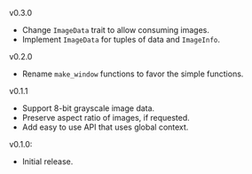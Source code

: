 v0.3.0
  * Change `ImageData` trait to allow consuming images.
  * Implement `ImageData` for tuples of data and `ImageInfo`.

v0.2.0
  * Rename `make_window` functions to favor the simple functions.

v0.1.1
  * Support 8-bit grayscale image data.
  * Preserve aspect ratio of images, if requested.
  * Add easy to use API that uses global context.

v0.1.0:
  * Initial release.
